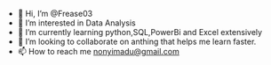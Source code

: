 - 👋 Hi, I’m @Frease03
- 👀 I’m interested in Data Analysis
- 🌱 I’m currently learning python,SQL,PowerBi and Excel extensively
- 💞️ I’m looking to collaborate on anthing that helps me learn faster.
- 📫 How to reach me nonyimadu@gmail.com

<!---
Frease03/Frease03 is a ✨ special ✨ repository because its `README.md` (this file) appears on your GitHub profile.
You can click the Preview link to take a look at your changes.
--->
